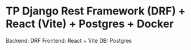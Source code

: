 # TP Django Rest Framework (DRF) + React (Vite) + Postgres + Docker

Backend: DRF
Frontend: React + Vite
DB: Postgres
